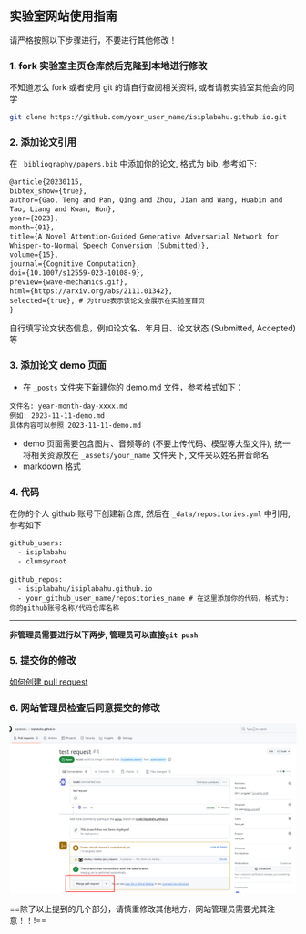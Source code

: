 ## 实验室网站使用指南

请严格按照以下步骤进行，不要进行其他修改！

### 1. fork 实验室主页仓库然后克隆到本地进行修改

不知道怎么 fork 或者使用 git 的请自行查阅相关资料, 或者请教实验室其他会的同学

```bash
git clone https://github.com/your_user_name/isiplabahu.github.io.git
```

### 2. 添加论文引用

在 `_bibliography/papers.bib` 中添加你的论文, 格式为 bib, 参考如下:

```
@article{20230115,
bibtex_show={true},
author={Gao, Teng and Pan, Qing and Zhou, Jian and Wang, Huabin and Tao, Liang and Kwan, Hon},
year={2023},
month={01},
title={A Novel Attention-Guided Generative Adversarial Network for Whisper-to-Normal Speech Conversion (Submitted)},
volume={15},
journal={Cognitive Computation},
doi={10.1007/s12559-023-10108-9},
preview={wave-mechanics.gif},
html={https://arxiv.org/abs/2111.01342},
selected={true}, # 为true表示该论文会展示在实验室首页
}
```
自行填写论文状态信息，例如论文名、年月日、论文状态 (Submitted, Accepted) 等

### 3. 添加论文 demo 页面

- 在 `_posts` 文件夹下新建你的 demo.md 文件，参考格式如下：

```
文件名: year-month-day-xxxx.md
例如: 2023-11-11-demo.md
具体内容可以参照 2023-11-11-demo.md
```
- demo 页面需要包含图片、音频等的 (不要上传代码、模型等大型文件), 统一将相关资源放在 `_assets/your_name` 文件夹下, 文件夹以姓名拼音命名
- markdown 格式

### 4. 代码

在你的个人 github 账号下创建新仓库, 然后在 `_data/repositories.yml` 中引用, 参考如下

```
github_users:
  - isiplabahu
  - clumsyroot

github_repos:
  - isiplabahu/isiplabahu.github.io
  - your_github_user_name/repositories_name # 在这里添加你的代码，格式为: 你的github账号名称/代码仓库名称
```

-----

**非管理员需要进行以下两步, 管理员可以直接`git push`**

### 5. 提交你的修改


[如何创建 pull request ](https://www.freecodecamp.org/chinese/news/how-to-make-your-first-pull-request-on-github/)

### 6. 网站管理员检查后同意提交的修改

![accept_request](/assets/img/readme_request.png "accept request")

==除了以上提到的几个部分，请慎重修改其他地方，网站管理员需要尤其注意！！!==